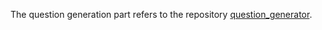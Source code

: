 The question generation part refers to the repository [question_generator](https://github.com/AMontgomerie/question_generator).
